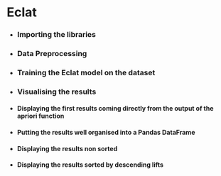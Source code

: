 # Eclat

- ### Importing the libraries

- ### Data Preprocessing

- ### Training the Eclat model on the dataset

- ### Visualising the results

- #### Displaying the first results coming directly from the output of the apriori function

- #### Putting the results well organised into a Pandas DataFrame

- #### Displaying the results non sorted

- #### Displaying the results sorted by descending lifts